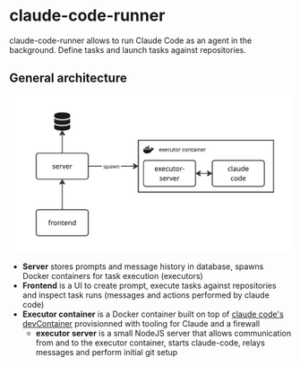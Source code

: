 # claude-code-runner

claude-code-runner allows to run Claude Code as an agent in the background. Define tasks and launch tasks against repositories.

## General architecture

![General architecture](./docs/architecture.jpg)

- **Server** stores prompts and message history in database, spawns Docker containers for task execution (executors)
- **Frontend** is a UI to create prompt, execute tasks against repositories and inspect task runs (messages and actions performed by claude code)
- **Executor container** is a Docker container built on top of [claude code's devContainer](https://github.com/anthropics/claude-code/blob/main/.devcontainer/Dockerfile) provisionned with tooling for Claude and a firewall
  - **executor server** is a small NodeJS server that allows communication from and to the executor container, starts claude-code, relays messages and perform initial git setup
